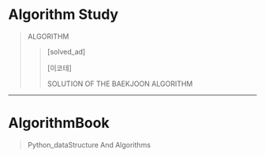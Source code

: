 
# Algorithm Study
> ALGORITHM
>> [solved_ad]
>> 
>> [이코테]
>> 
>>SOLUTION OF THE BAEKJOON ALGORITHM

---

# AlgorithmBook
> Python_dataStructure And Algorithms
